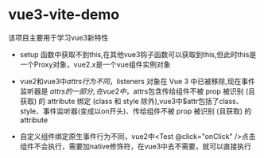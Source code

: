 # vue3-vite-demo
该项目主要用于学习vue3新特性

- setup 函数中获取不到this,在其他vue3钩子函数可以获取到this,但此时this是一个Proxy对象，vue2.x是一个vue组件实例对象

- vue2和vue3中$attrs行为不同，$listeners 对象在 Vue 3 中已被移除,现在事件监听器是 $attrs 的一部分,在vue2中，$attrs包含传给组件不被 prop 被识别 (且获取) 的 attribute 绑定 (class 和 style 除外),vue3中$attr包括了class、style、事件监听器(变成以on开头)、传给组件不被 prop 被识别 (且获取) 的 attribute
- 自定义组件绑定原生事件行为不同，vue2中<Test @click="onClick" />点击组件不会执行，需要加native修饰符，在vue3中去不需要，就可以直接执行
 
